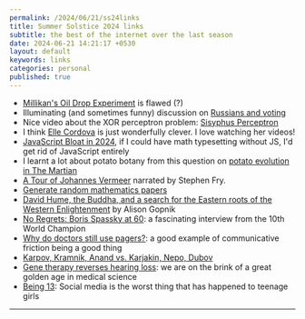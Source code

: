 ```yaml
---
permalink: /2024/06/21/ss24links
title: Summer Solstice 2024 links
subtitle: the best of the internet over the last season
date: 2024-06-21 14:21:17 +0530
layout: default
keywords: links
categories: personal
published: true
---
```


- [Millikan's Oil Drop Experiment](https://hsm.stackexchange.com/questions/2756/is-millikans-famous-oil-drop-experiment-a-fraud) is flawed (?)  
- Illuminating (and sometimes funny) discussion on [Russians and voting](https://politics.stackexchange.com/questions/86480/why-do-russians-vote-when-the-elections-are-rigged)  
- Nice video about the XOR perceptron problem: [Sisyphus Perceptron](https://www.youtube.com/watch?v=2hj9MdWExDQ)  
- I think [Elle Cordova](https://www.youtube.com/@ElleCordova) is just wonderfully clever. I love watching her videos!  
- [JavaScript Bloat in 2024](https://tonsky.me/blog/js-bloat), if I could have math typesetting without JS, I'd get rid of JavaScript entirely  
- I learnt a lot about potato botany from this question on [potato evolution in The Martian](https://gardening.stackexchange.com/questions/66233/in-the-martian-mark-keeps-the-largest-potatoes-for-his-food-supply-and-replants)  
- [A Tour of Johannes Vermeer](https://www.rijksmuseum.nl/en/johannes-vermeer) narrated by Stephen Fry.  
- [Generate random mathematics papers](https://thatsmathematics.com/mathgen/)  
- [David Hume, the Buddha, and a search for the Eastern roots of the Western Enlightenment](https://www.theatlantic.com/magazine/archive/2015/10/how-david-hume-helped-me-solve-my-midlife-crisis/403195/) by Alison Gopnik  
- [No Regrets: Boris Spassky at 60](https://www.kingpinchess.net/2007/11/no-regrets-boris-spassky-at-60/): a fascinating interview from the 10th World Champion  
- [Why do doctors still use pagers?](https://www.npr.org/transcripts/1197955913): a good example of communicative friction being a good thing  
- [Karpov, Kramnik, Anand vs. Karjakin, Nepo, Dubov](https://www.youtube.com/watch?v=iFgUFwAs33k)  
- [Gene therapy reverses hearing loss](https://investor.regeneron.com/news-releases/news-release-details/latest-db-oto-results-show-dramatically-improved-hearing-normal): we are on the brink of a great golden age in medical science  
- [Being 13](https://www.nytimes.com/interactive/2023/09/20/well/family/13-year-old-girls-social-media-self-esteem.html): Social media is the worst thing that has happened to teenage girls

---
